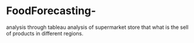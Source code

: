# FoodForecasting-
analysis through tableau
analysis of supermarket store that what is the sell of products in different regions.

